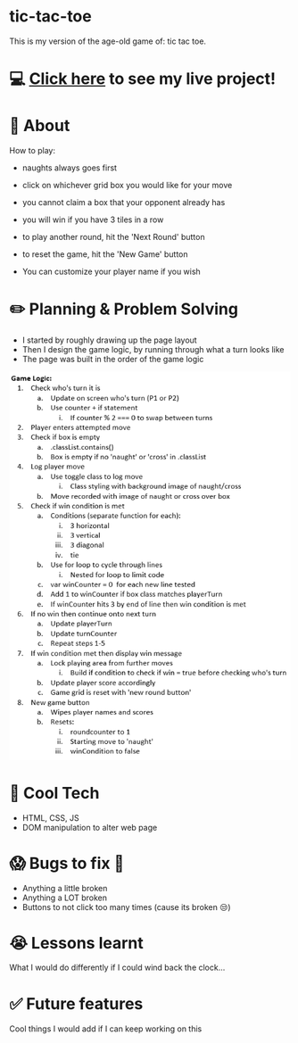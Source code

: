# tic-tac-toe
This is my version of the age-old game of: tic tac toe.

# :computer: [Click here](https://gjstephen.github.io/tic-tac-toe/) to see my live project!

# :page_facing_up: About
How to play:
- naughts always goes first
- click on whichever grid box you would like for your move
- you cannot claim a box that your opponent already has
- you will win if you have 3 tiles in a row

- to play another round, hit the 'Next Round' button
- to reset the game, hit the 'New Game' button
- You can customize your player name if you wish

# :pencil2: Planning & Problem Solving
- I started by roughly drawing up the page layout 
- Then I design the game logic, by running through what a turn looks like
- The page was built in the order of the game logic 

![glow chart of logic](/images/project_plan.PNG)

# :rocket: Cool Tech
- HTML, CSS, JS
- DOM manipulation to alter web page

# :scream: Bugs to fix :poop:
- Anything a little broken
- Anything a LOT broken
- Buttons to not click too many times (cause its broken :unamused:)

# :sob: Lessons learnt
What I would do differently if I could wind back the clock...

# :white_check_mark: Future features
Cool things I would add if I can keep working on this
